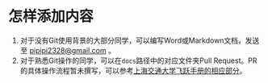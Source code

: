 # 怎样添加内容

1. 对于没有Git使用背景的大部分同学，可以编写Word或Markdown文档，发送至 pipipi2328@gmail.com 。
2. 对于熟悉Git操作的同学，可以在`docs`路径中的对应文件夹Pull Request。PR的具体操作流程暂未撰写，可以参考[上海交通大学飞跃手册的相应部分](https://survivesjtu.github.io/SJTU-Application/#/%E5%A6%82%E4%BD%95%E8%BF%9B%E8%A1%8C%E7%BB%8F%E9%AA%8C%E5%88%86%E4%BA%AB)。
